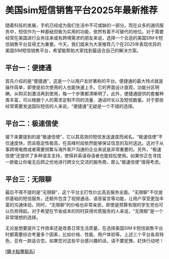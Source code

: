# 美国sim短信销售平台2025年最新推荐

随着科技的发展，手机已经成为我们生活中不可或缺的一部分。而在众多的通讯服务中，短信作为一种基础但极为实用的功能，依然有着不可替代的地位。对于需要经常在美国进行业务往来或有跨境需求的朋友来说，选择一个合适的美国SIM卡短信销售平台显得尤为重要。今天，我们就来为大家推荐几个在2025年表现优异的美国SIM短信销售平台，希望能帮助大家找到最适合自己的解决方案。

## 平台一：便捷通

首先介绍的是“便捷通”，这是一个以用户友好著称的平台。便捷通的最大特点就是操作简单，即使是初次使用的人也能快速上手。它的界面设计直观，功能分区明确，从购买到激活再到使用，每一个步骤都清晰明了。此外，便捷通提供的套餐种类丰富，可以根据个人的需求定制不同的流量、通话时长以及短信数量。对于那些经常需要发送国际短信的人来说，“便捷通”无疑是一个不错的选择。

## 平台二：极速信使

接下来要提到的是“极速信使”，它以其高效的短信发送速度而闻名。“极速信使”不仅速度快，而且稳定性极高，在高峰时段依然能够保证信息的及时送达。这对于从事跨境电商或者需要频繁与海外客户沟通的企业来说是非常重要的。另外，“极速信使”还提供了多种语言支持，使得非英语母语者也能轻松使用。如果你正在寻找一款能让你毫无后顾之忧地进行跨文化交流的服务商，那么“极速信使”值得考虑。

## 平台三：无限聊

最后不得不提的是“无限聊”，这个平台主打性价比高且服务全面。“无限聊”不仅提供基础的短信服务，还额外包含了视频通话、语音留言等功能，让用户享受更加丰富的沟通体验。同时，“无限聊”的价格也非常亲民，即使是预算有限的学生党也可以负担得起。对于希望在节省成本的同时获得优质服务的人来说，“无限聊”是一个非常理想的选择。

无论是想要提升工作效率还是改善日常生活质量，在选择美国SIM卡短信销售平台时都需要综合考量多个因素，比如价格、性能、用户体验等。上述三个平台各具特色，总有一款适合您。如果您对这些平台感兴趣的话，请不要犹豫，赶快行动吧！

[[購卡點擊聯系](https://t.me/s/SXDXQF)]